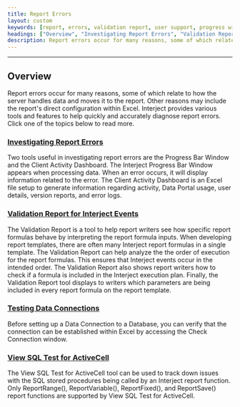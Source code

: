 ```yaml
---
title: Report Errors
layout: custom
keywords: [report, errors, validation report, user support, progress window, cell formula, sql test]
headings: ["Overview", "Investigating Report Errors", "Validation Report for Interject Events", "Testing Data Connections", "View SQL Test for ActiveCell"]
description: Report errors occur for many reasons, some of which relate to how the server handles data and moves it to the report. Other reasons may include the report's direct configuration within Excel. Interject provides various tools and features to help quickly and accurately diagnose report errors.
---
```

* * *

## Overview

Report errors occur for many reasons, some of which relate to how the server handles data and moves it to the report. Other reasons may include the report's direct configuration within Excel. Interject provides various tools and features to help quickly and accurately diagnose report errors. Click one of the topics below to read more.

### [Investigating Report Errors](/wTroubleshoot/Investigating-Errors.html)

Two tools useful in investigating report errors are the Progress Bar Window and the Client Activity Dashboard. The Interject Progress Bar Window appears when processing data. When an error occurs, it will display information related to the error. The Client Activity Dashboard is an Excel file setup to generate information regarding activity, Data Portal usage, user details, version reports, and error logs.

### [Validation Report for Interject Events](/wTroubleshoot/Validation-Report.html)

The Validation Report is a tool to help report writers see how specific report formulas behave by interpreting the report formula inputs. When developing report templates, there are often many Interject report formulas in a single template. The Validation Report can help analyze the the order of execution for the report formulas. This ensures that Interject events occur in the intended order. The Validation Report also shows report writers how to check if a formula is included in the Interject execution plan. Finally, the Validation Report tool displays to writers which parameters are being included in every report formula on the report template.

### [Testing Data Connections](/wTroubleshoot/Testing-Data-Connections.html)

Before setting up a Data Connection to a Database, you can verify that the connection can be established within Excel by accessing the Check Connection window.

### [View SQL Test for ActiveCell](/wTroubleshoot/View-SQL.html)

The View SQL Test for ActiveCell tool can be used to track down issues with the SQL stored procedures being called by an Interject report function. Only ReportRange(), ReportVariable(), ReportFixed(), and ReportSave() report functions are supported by View SQL Test for ActiveCell.
